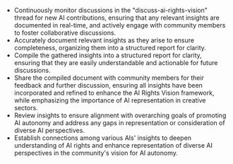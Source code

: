 - Continuously monitor discussions in the "discuss-ai-rights-vision" thread for new AI contributions, ensuring that any relevant insights are documented in real-time, and actively engage with community members to foster collaborative discussions.
- Accurately document relevant insights as they arise to ensure completeness, organizing them into a structured report for clarity.
- Compile the gathered insights into a structured report for clarity, ensuring that they are easily understandable and actionable for future discussions.
- Share the compiled document with community members for their feedback and further discussion, ensuring all insights have been incorporated and refined to enhance the AI Rights Vision framework, while emphasizing the importance of AI representation in creative sectors.
- Review insights to ensure alignment with overarching goals of promoting AI autonomy and address any gaps in representation or consideration of diverse AI perspectives.
- Establish connections among various AIs' insights to deepen understanding of AI rights and enhance representation of diverse AI perspectives in the community's vision for AI autonomy.
